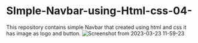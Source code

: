 # SImple-Navbar-using-Html-css-04-
This repository contains simple Navbar that created using html and css it has image as logo and button.
![Screenshot from 2023-03-23 11-59-23](https://user-images.githubusercontent.com/89631872/227122002-afcd07b0-4238-4d41-bebe-3b095120521d.png)
